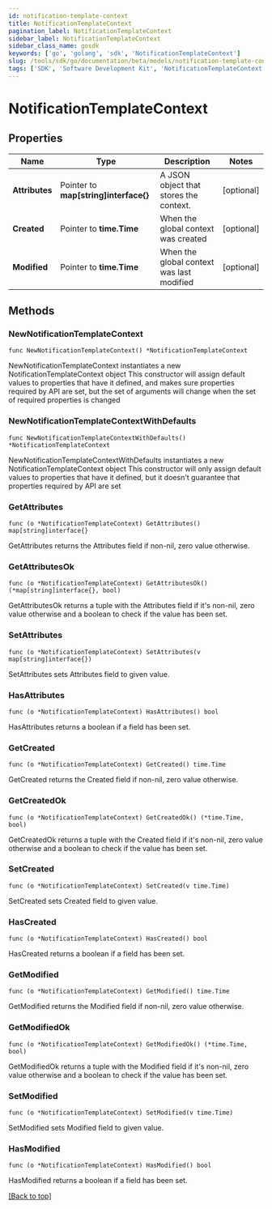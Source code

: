 ```yaml
---
id: notification-template-context
title: NotificationTemplateContext
pagination_label: NotificationTemplateContext
sidebar_label: NotificationTemplateContext
sidebar_class_name: gosdk
keywords: ['go', 'golang', 'sdk', 'NotificationTemplateContext'] 
slug: /tools/sdk/go/documentation/beta/models/notification-template-context
tags: ['SDK', 'Software Development Kit', 'NotificationTemplateContext']
---
```


# NotificationTemplateContext

## Properties

Name | Type | Description | Notes
------------ | ------------- | ------------- | -------------
**Attributes** | Pointer to **map[string]interface{}** | A JSON object that stores the context. | [optional] 
**Created** | Pointer to **time.Time** | When the global context was created | [optional] 
**Modified** | Pointer to **time.Time** | When the global context was last modified | [optional] 

## Methods

### NewNotificationTemplateContext

`func NewNotificationTemplateContext() *NotificationTemplateContext`

NewNotificationTemplateContext instantiates a new NotificationTemplateContext object
This constructor will assign default values to properties that have it defined,
and makes sure properties required by API are set, but the set of arguments
will change when the set of required properties is changed

### NewNotificationTemplateContextWithDefaults

`func NewNotificationTemplateContextWithDefaults() *NotificationTemplateContext`

NewNotificationTemplateContextWithDefaults instantiates a new NotificationTemplateContext object
This constructor will only assign default values to properties that have it defined,
but it doesn't guarantee that properties required by API are set

### GetAttributes

`func (o *NotificationTemplateContext) GetAttributes() map[string]interface{}`

GetAttributes returns the Attributes field if non-nil, zero value otherwise.

### GetAttributesOk

`func (o *NotificationTemplateContext) GetAttributesOk() (*map[string]interface{}, bool)`

GetAttributesOk returns a tuple with the Attributes field if it's non-nil, zero value otherwise
and a boolean to check if the value has been set.

### SetAttributes

`func (o *NotificationTemplateContext) SetAttributes(v map[string]interface{})`

SetAttributes sets Attributes field to given value.

### HasAttributes

`func (o *NotificationTemplateContext) HasAttributes() bool`

HasAttributes returns a boolean if a field has been set.

### GetCreated

`func (o *NotificationTemplateContext) GetCreated() time.Time`

GetCreated returns the Created field if non-nil, zero value otherwise.

### GetCreatedOk

`func (o *NotificationTemplateContext) GetCreatedOk() (*time.Time, bool)`

GetCreatedOk returns a tuple with the Created field if it's non-nil, zero value otherwise
and a boolean to check if the value has been set.

### SetCreated

`func (o *NotificationTemplateContext) SetCreated(v time.Time)`

SetCreated sets Created field to given value.

### HasCreated

`func (o *NotificationTemplateContext) HasCreated() bool`

HasCreated returns a boolean if a field has been set.

### GetModified

`func (o *NotificationTemplateContext) GetModified() time.Time`

GetModified returns the Modified field if non-nil, zero value otherwise.

### GetModifiedOk

`func (o *NotificationTemplateContext) GetModifiedOk() (*time.Time, bool)`

GetModifiedOk returns a tuple with the Modified field if it's non-nil, zero value otherwise
and a boolean to check if the value has been set.

### SetModified

`func (o *NotificationTemplateContext) SetModified(v time.Time)`

SetModified sets Modified field to given value.

### HasModified

`func (o *NotificationTemplateContext) HasModified() bool`

HasModified returns a boolean if a field has been set.


[[Back to top]](#) 



